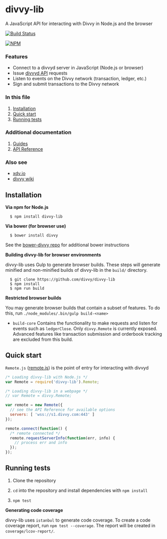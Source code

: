 # divvy-lib

A JavaScript API for interacting with Divvy in Node.js and the browser

[![Build Status](https://travis-ci.org/xdv/divvy-lib.svg?branch=master)](https://travis-ci.org/xdv/divvy-lib)

[![NPM](https://nodei.co/npm/divvy-lib.png)](https://www.npmjs.org/package/divvy-lib)

### Features

+ Connect to a divvyd server in JavaScript (Node.js or browser)
+ Issue [divvyd API](https://xdv.io/build/divvyd-apis/) requests
+ Listen to events on the Divvy network (transaction, ledger, etc.)
+ Sign and submit transactions to the Divvy network

### In this file

1. [Installation](#installation)
2. [Quick start](#quick-start)
3. [Running tests](#running-tests)

### Additional documentation

1. [Guides](docs/GUIDES.md)
2. [API Reference](docs/REFERENCE.md)

### Also see

+ [xdv.io](https://xdv.io)
+ [divvy wiki](https://wiki.xdv.io)

## Installation

**Via npm for Node.js**

```
  $ npm install divvy-lib
```

**Via bower (for browser use)**

```
  $ bower install divvy
```

See the [bower-divvy repo](https://github.com/divvy/bower-divvy) for additional bower instructions


**Building divvy-lib for browser environments**

divvy-lib uses Gulp to generate browser builds. These steps will generate minified and non-minified builds of divvy-lib in the `build/` directory.

```
  $ git clone https://github.com/divvy/divvy-lib
  $ npm install
  $ npm run build
```

**Restricted browser builds**

You may generate browser builds that contain a subset of features. To do this, run `./node_modules/.bin/gulp build-<name>`

+ `build-core` Contains the functionality to make requests and listen for events such as `ledgerClose`. Only `divvy.Remote` is currently exposed. Advanced features like transaction submission and orderbook tracking are excluded from this build.

## Quick start

`Remote.js` ([remote.js](https://github.com/divvy/divvy-lib/blob/develop/src/js/divvy/remote.js)) is the point of entry for interacting with divvyd

```js
/* Loading divvy-lib with Node.js */
var Remote = require('divvy-lib').Remote;

/* Loading divvy-lib in a webpage */
// var Remote = divvy.Remote;

var remote = new Remote({
  // see the API Reference for available options
  servers: [ 'wss://s1.divvy.com:443' ]
});

remote.connect(function() {
  /* remote connected */
  remote.requestServerInfo(function(err, info) {
    // process err and info
  });
});
```

## Running tests

1. Clone the repository

2. `cd` into the repository and install dependencies with `npm install`

3. `npm test`

**Generating code coverage**

divvy-lib uses `istanbul` to generate code coverage. To create a code coverage report, run `npm test --coverage`. The report will be created in `coverage/lcov-report/`.
